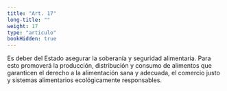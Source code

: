 ```yaml
---
title: "Art. 17"
long-title: ""
weight: 17
type: "articulo"
bookHidden: true
---
```

Es deber del Estado asegurar la soberanía y seguridad alimentaria. Para esto promoverá la producción, distribución y consumo de alimentos que garanticen el derecho a la alimentación sana y adecuada, el comercio justo y sistemas alimentarios ecológicamente responsables.
